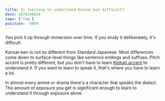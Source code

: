 ```yaml
---
title: Is learning to understand Kansai-ben difficult?
date: 1670246624
tags: ['faq']
position: -9884
---
```


You pick it up through immersion over time.
If you study it deliberately, it's difficult.

Kansai-ben is not so different from Standard Japanese.
Most differences come down to surface-level things like sentence endings and suffixes.
Pitch accent is pretty different,
but you don't have to learn [Keihan accent](https://wikiless.org/wiki/%E4%BA%AC%E9%98%AA%E5%BC%8F%E3%82%A2%E3%82%AF%E3%82%BB%E3%83%B3%E3%83%88?lang=ja) to understand it.
If you want to learn to speak it, that's where you have to learn a lot.

In almost every anime or drama there's a character that speaks the dialect.
The amount of exposure you get is significant enough
to learn to understand it through exposure alone.
